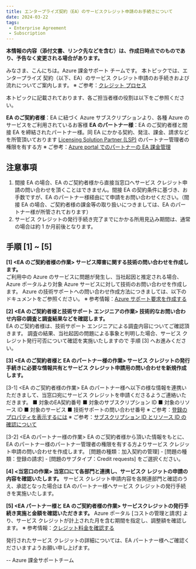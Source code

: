 ```yaml
---
title: エンタープライズ契約（EA）のサービスクレジット申請のお手続きについて
date: 2024-03-22
tags:
 - Enterprise Agreement
 - Subscription
---
```

**本情報の内容（添付文書、リンク先などを含む）は、作成日時点でのものであり、予告なく変更される場合があります。**

みなさま、こんにちは。Azure 課金サポート チームです。
本トピックでは、エンタープライズ 契約（以下、EA）のサービス クレジット申請のお手続きおよび流れについてご案内します。
※ ご参考：[クレジット プロセス](https://learn.microsoft.com/ja-jp/azure/cost-management-billing/manage/ea-pricing-overview#credit-process)

本トピックに記載されております、各ご担当者様の役割は以下をご参照ください。

**EA のご契約者様**：EA に紐づく Azure サブスクリプションより、各種 Azure のサービスをご利用されているお客様
**EA のパートナー様**：EA のご契約者様と間接 EA を締結されたパートナー様。同 EA にかかる契約、発注、課金、請求などを所管頂いております [Licensing Solution Partner (LSP)](https://www.microsoft.com/ja-jp/Licensing/how-to-buy/LSP) のパートナー管理者の権限を有する方
※ ご参考：[Azure portal でのパートナーの EA 課金管理](https://learn.microsoft.com/ja-jp/azure/cost-management-billing/manage/ea-billing-administration-partners)

## 注意事項
1.  間接 EA の場合、EA のご契約者様から直接当窓口へサービス クレジット申請の問い合わせを頂くことはできません。間接 EA の契約条件に基づき、お手数ですが、EA のパートナー様経由にて申請をお問い合わせください。（間接 EA の場合、ご契約者様の課金等の取り扱いにつきましては、EA のパートナー様が所管されております）<br>
2.  サービス クレジットの発行手続き完了までにかかる所用見込み期間は、通常の場合は約 1 か月前後となります。

## 手順 [1] ~ [5]

**[1] <EA のご契約者様の作業> サービス障害に関する技術の問い合わせを作成します。**<br>
ご利用中の Azure のサービスに問題が発生し、当社起因と推定される場合、Azure ポータルより対象 Azure サービスに対して技術のお問い合わせを作成します。
Azure の技術サポートへの問い合わせ作成方法につきましては、以下のドキュメントをご参照ください。
※ 参考情報：[Azure サポート要求を作成する](https://learn.microsoft.com/ja-jp/azure/azure-portal/supportability/how-to-create-azure-support-request)

**[2] <EA のご契約者様と技術サポート エンジニアの作業> 技術的なお問い合わせ内容の調査と調査結果などを確認します。**<br>
EA のご契約者様は、技術サポート エンジニアによる調査内容についてご確認頂きます。
調査の結果、当社起因の問題による事象と判明した場合、サービス クレジット発行可否について確認を実施いたしますので 手順 [3] へお進みください。

**[3] <EA のご契約者様と EA のパートナー様の作業> サービス クレジットの発行手続きに必要な情報共有とサービス クレジット申請用の問い合わせを新規作成します。**<br>

[3-1]  <EA のご契約者様の作業>
EA のパートナー様へ以下の様な情報を連携いただきまして、当窓口宛にサービス クレジットを申請くださるようご連絡いただきます。
 ■ 対象のEA契約番号
 ■ 対象のサブスクリプション ID
 ■ 対象のリソース ID
 ■ 対象のサービス
 ■ 技術サポートの問い合わせ番号 
※ ご参考：[登録のプロパティを表示するには](https://learn.microsoft.com/ja-jp/azure/cost-management-billing/manage/direct-ea-administration#to-view-enrollment-properties) 
※ ご参考：[サブスクリプション ID とリソース ID の確認について](https://jpaztech.github.io/blog/information/Subscription-ID-verification/)

[3-2] <EA のパートナー様の作業>
EA のご契約者様から頂いた情報をもとに、EA のパートナー様のパートナー管理者の権限を有する方よりサービス クレジット申請の問い合わせを作成します。
[問題の種類：加入契約の管理] - [問題の種類：登録の請求] - [問題のサブタイプ：Credit requests] をご選択ください。

**[4] <当窓口の作業> 当窓口にて各部門と連携し、サービスク レジットの申請の内容を確認いたします。**
サービス クレジット申請内容を各関連部門と確認のうえ、承認となった場合は EA のパートナー様へサービス クレジットの発行手続きを実施いたします。

**[5] <EA パートナー様と EA のご契約者様の作業> サービスクレジットの発行手続き実施と金額を確認いただきます。**
Azure ポータル [コストの管理と請求] より、サービス クレジットが計上された月を含む期間を指定し、調整額を確認します。
※ 参考情報：[クレジット料金を確認する](https://learn.microsoft.com/ja-jp/azure/cost-management-billing/manage/direct-ea-azure-usage-charges-invoices#review-credit-charges)<br>

発行されたサービス クレジットの詳細については、EA パートナー様へご確認くださいますようお願い申し上げます。

--
Azure 課金サポートチーム